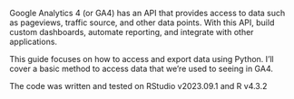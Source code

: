 Google Analytics 4 (or GA4) has an API that provides access to data such as pageviews, traffic source, and other data points. With this API, build custom dashboards, automate reporting, and integrate with other applications.

This guide focuses on how to access and export data using Python. I’ll cover a basic method to access data that we’re used to seeing in GA4.

The code was written and tested on RStudio v2023.09.1 and R v4.3.2
